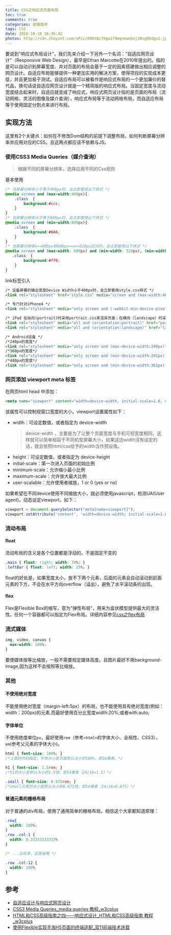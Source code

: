 ```yaml
---
title: CSS之响应式页面布局
toc: true
comments: true
categories: 前端技术
tags: CSS
date: 2016-10-10 16:36:42
photos: http://cdn.chuyunt.com/uPic/006tNc79gw1f9mqnewebnj30sg0hdgo2.jpg
---
```


要说到"响应式布局设计"，我们先来介绍一下另外一个名词："自适应网页设计"（Responsive Web Design），最早是Ethan Marcotte在2010年提出的。指的是可以自动识别屏幕宽度、并对页面的布局会基于一定的因素搭建做出相应调整的网页设计。自适应布局能够提供一种更加实用的解决方案，使得项目的实现成本更低，并且更加易于测试。自适应布局可以被看作是响应式布局的一个更加廉价的替代品，换句话说自适应网页设计就是一个精简版的响应式布局。当固定宽度与流动宽度结合起来时，自适应就变成了响应式，响应式网页设计指的是页面的布局（流动网格、灵活的图像及媒介查询），响应式布局等于流动网格布局，而自适应布局等于使用固定分割点来进行布局。

<!--more-->

## 实现方法
这里有2个关键点：如何在不修改Dom结构的前提下调整布局，如何判断屏幕分辨率并应用对应的CSS。且这两点都应该不依赖与JS。

### 使用CSS3 Media Queries（媒介查询）
>根据不同的屏幕分辨率，选择应用不同的Css规则

基本使用
```css
/* 当屏幕分辨率小于等于400px时，会立即套用以下样式 */
@media screen and (max-width:400px){ 
    .class  {
        background:#ccc; 
    }
}
/* 当屏幕分辨率大于等于800px时，会立即套用以下样式 */
@media screen and (min-width:800px){
    .class  {
        background:#666;
    }
}
/* 当屏幕分辨率x>=800px和600px>=x>=520px区间时，会立即套用以下样式 */
@media screen and (max-width: 600px) and (min-width: 520px), (min-width: 800px){
   .class  {
        background:#ff0;
    }
}
```

link标签引入
```html
/* 设备屏幕的输出宽度Device Width小于400px时，会立即套用style.css样式 */
<link rel="stylesheet" href="style.css" media="screen and (max-width:400px)" type="text/css">

/* 专门针对iPhone4 */
<link rel="stylesheet" media="only screen and (-webkit-min-device-pixel-ratio: 2)" type="text/css" href="iphone4.css" />

/* iPad 在纵向(portrait)时采用portrait.css来渲染页面；在横向（landscape）时采用landscape.css来渲染页面。 */
<link rel="stylesheet" media="all and (orientation:portrait)" href="portrait.css" type="text/css" /> 
<link rel="stylesheet" media="all and (orientation:landscape)" href="landscape.css"  type="text/css" />

/* Android设备 */
/*240px的宽度*/
<link rel="stylesheet" media="only screen and (max-device-width:240px)" href="android240.css" type="text/css" />
/*360px的宽度*/
<link rel="stylesheet" media="only screen and (min-device-width:241px) and (max-device-width:360px)" href="android360.css" type="text/css" />
/*480px的宽度*/
<link rel="stylesheet" media="only screen and (min-device-width:361px) and (max-device-width:480px)" href="android480.css" type="text/css" />
```

### 网页添加 viewport meta 标签

在网页html head 中添加：
```html
<meta name="viewport" content="width=device-width, initial-scale=1.0, user-scalable=no">
```

该属性可以控制视窗口宽度的大小。viewport设置属性如下：

* width：可设定数值，或者指定为 device-width 
    >device-width ，主要是为了让整个页面宽度与手机可视宽度相同，这样就可以简单相容于不同机型屏幕大小，如果这边width沒有设定的话，就会依照html/css给予的width当作预设值。
* height：可设定数值，或者指定为 device-height 
* initial-scale：第一次进入页面的初始比例 
* minimum-scale：允许缩小最小比例 
* maximum-scale：允许放大最大比例 
* user-scalable：允许使用者缩放，1 or 0 (yes or no)

如果希望在不同device使用不同缩放大小，就必须使用javascript，检测UA(User agent)，动态设定viewport，如下：
```js
viewport = document.querySelector("meta[name=viewport]");
viewport.setAttribute('content', 'width=device-width; initial-scale=1.0; maximum-scale=1.0; user-scalable=0;');
```


### 流动布局

#### float
流动布局的含义是各个位置都是浮动的，不是固定不变的
```css
.main { float: right; width: 70%; } 
.leftBar { float: left; width: 25%; } 
```
float的好处是，如果宽度太小，放不下两个元素，后面的元素会自动滚动到前面元素的下方，不会在水平方向overflow（溢出），避免了水平滚动条的出现。

#### flex

Flex是Flexible Box的缩写，意为"弹性布局"，用来为盒状模型提供最大的灵活性。任何一个容器都可以指定为Flex布局。详细内容参见[css之flex布局](http://lion1ou.win/2016/10/15/)

### 流式媒体

```css
img, video, canvas {
  max-width: 100%;
}
```
要使媒体按等比缩放，一般不需要规定媒体高度。且图片最好不用background-image,因为这样不会按照等比缩放。

### 其他

#### 不使用绝对宽度

不能使用绝对宽度（margin-left:5px）的布局，也不能使用具有绝对宽度(例如：width：200px)的元素,而最好使用百分比宽度width:20%;或者with:auto;

#### 字体单位

不使用绝度单位`px`，最好使用`rem`（参考`<html>`的字体大小、全局性、CSS3）、`em`(参考父元素的字体大小)。
```css
html { font-size: 100%; } 
/*上面的代码指定，字体大小是页面默认大小的100%，即16像素。*/

h1 { font-size: 1.5rem; }  
/*h1的大小是默认大小的1.5倍，即24像素（24/16=1.5）*/

.small { font-size: 0.875rem; } 
/*small元素的大小是默认大小的0.875倍，即14像素（14/16=0.875）*/
```

#### 普通元素的栅格布局

对于普通的div布局，使用了通用简单的栅格布局，相信这个大家都知道原理：
```css
.row{
  width: 100%;
}
.row .col-1 {
  width: 8.33333333333%
}

/* ...比较多，这里省略 */

.row .col-12 {
  width: 100%
}
```

## 参考

* [自适应设计与响应式网页设计](http://www.alloyteam.com/2015/04/zi-shi-ying-she-ji-yu-xiang-ying-shi-wang-ye-she-ji-qian-tan/)
* [CSS3 Media Queries_media queries 教程_w3cplus](http://www.w3cplus.com/content/css3-media-queries)
* [HTML和CSS高级指南之四——响应式设计_HTML和CSS高级指南 教程_w3cplus](http://www.w3cplus.com/css/advanced-html-css-lesson4-responsive-web-design.html)
* [使用Flexible实现手淘H5页面的终端适配_双11前端技术连载](http://www.w3cplus.com/mobile/lib-flexible-for-html5-layout.html)

                          

